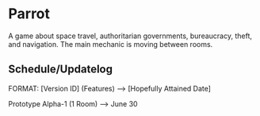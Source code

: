 # Parrot

A game about space travel, authoritarian governments, bureaucracy, theft, and navigation. The main mechanic is moving between rooms.

## Schedule/Updatelog

FORMAT: [Version ID] (Features) --> [Hopefully Attained Date]

Prototype Alpha-1 (1 Room) --> June 30
